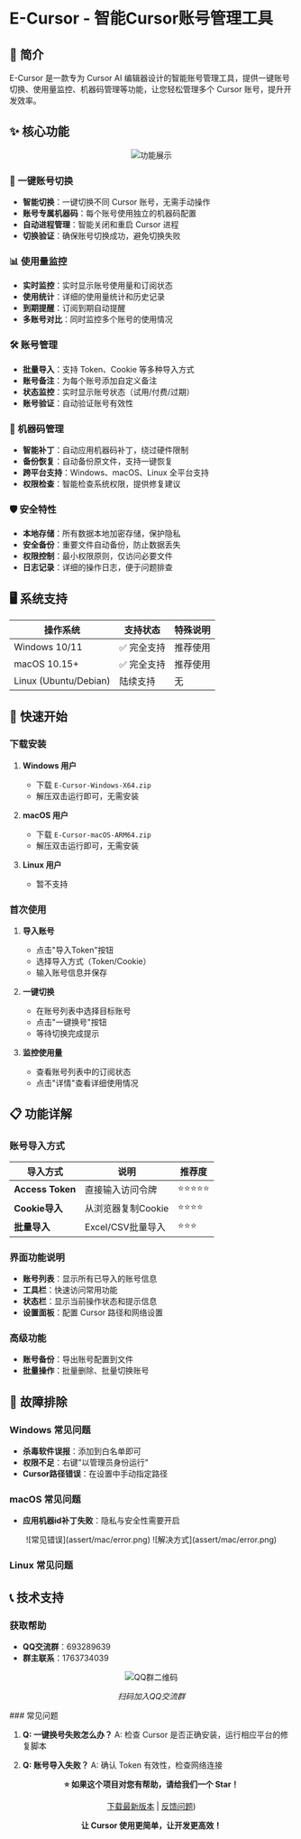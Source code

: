 # E-Cursor - 智能Cursor账号管理工具
## 📖 简介

E-Cursor 是一款专为 Cursor AI 编辑器设计的智能账号管理工具，提供一键账号切换、使用量监控、机器码管理等功能，让您轻松管理多个 Cursor 账号，提升开发效率。

## ✨ 核心功能

<div align="center">

![功能展示](assert/gongneng.png)

</div>

### 🔄 一键账号切换
- **智能切换**：一键切换不同 Cursor 账号，无需手动操作
- **账号专属机器码**：每个账号使用独立的机器码配置
- **自动进程管理**：智能关闭和重启 Cursor 进程
- **切换验证**：确保账号切换成功，避免切换失败

### 📊 使用量监控
- **实时监控**：实时显示账号使用量和订阅状态
- **使用统计**：详细的使用量统计和历史记录
- **到期提醒**：订阅到期自动提醒
- **多账号对比**：同时监控多个账号的使用情况

### 🛠️ 账号管理
- **批量导入**：支持 Token、Cookie 等多种导入方式
- **账号备注**：为每个账号添加自定义备注
- **状态监控**：实时显示账号状态（试用/付费/过期）
- **账号验证**：自动验证账号有效性

### 🔧 机器码管理
- **智能补丁**：自动应用机器码补丁，绕过硬件限制
- **备份恢复**：自动备份原文件，支持一键恢复
- **跨平台支持**：Windows、macOS、Linux 全平台支持
- **权限检查**：智能检查系统权限，提供修复建议

### 🛡️ 安全特性
- **本地存储**：所有数据本地加密存储，保护隐私
- **安全备份**：重要文件自动备份，防止数据丢失
- **权限控制**：最小权限原则，仅访问必要文件
- **日志记录**：详细的操作日志，便于问题排查

## 🖥️ 系统支持

| 操作系统 | 支持状态 | 特殊说明 |
|---------|---------|---------|
| Windows 10/11 | ✅ 完全支持 | 推荐使用 |
| macOS 10.15+ | ✅ 完全支持| 推荐使用 |
| Linux (Ubuntu/Debian) | 陆续支持 | 无 |

## 🚀 快速开始

### 下载安装

1. **Windows 用户**
   - 下载 `E-Cursor-Windows-X64.zip`
   - 解压双击运行即可，无需安装

2. **macOS 用户**
   - 下载 `E-Cursor-macOS-ARM64.zip`
   - 解压双击运行即可，无需安装

3. **Linux 用户**
   - 暂不支持

### 首次使用

1. **导入账号**
   - 点击"导入Token"按钮
   - 选择导入方式（Token/Cookie）
   - 输入账号信息并保存

2. **一键切换**
   - 在账号列表中选择目标账号
   - 点击"一键换号"按钮
   - 等待切换完成提示

3. **监控使用量**
   - 查看账号列表中的订阅状态
   - 点击"详情"查看详细使用情况

## 📋 功能详解

### 账号导入方式

| 导入方式 | 说明 | 推荐度 |
|---------|------|--------|
| **Access Token** | 直接输入访问令牌 | ⭐⭐⭐⭐⭐ |
| **Cookie导入** | 从浏览器复制Cookie | ⭐⭐⭐⭐ |
| **批量导入** | Excel/CSV批量导入 | ⭐⭐⭐ |

### 界面功能说明

- **账号列表**：显示所有已导入的账号信息
- **工具栏**：快速访问常用功能
- **状态栏**：显示当前操作状态和提示信息
- **设置面板**：配置 Cursor 路径和网络设置

### 高级功能

- **账号备份**：导出账号配置到文件
- **批量操作**：批量删除、批量切换账号

## 🔧 故障排除

### Windows 常见问题

- **杀毒软件误报**：添加到白名单即可
- **权限不足**：右键"以管理员身份运行"
- **Cursor路径错误**：在设置中手动指定路径

### macOS 常见问题
- **应用机器id补丁失败**：隐私与安全性需要开启
<div align="center">
![常见错误](assert/mac/error.png)
![解决方式](assert/mac/error.png)
</div>

### Linux 常见问题



## 📞 技术支持

### 获取帮助

- **QQ交流群**：693289639
- **群主联系**：1763734039

<div align="center">

![QQ群二维码](assert/qq_qun.jpg)

*扫码加入QQ交流群*

</div>
### 常见问题

1. **Q: 一键换号失败怎么办？**
   A: 检查 Cursor 是否正确安装，运行相应平台的修复脚本

2. **Q: 账号导入失败？**
   A: 确认 Token 有效性，检查网络连接

<div align="center">

**⭐ 如果这个项目对您有帮助，请给我们一个 Star！**

[下载最新版本](https://github.com/yangsir8888/e-cursor/releases/)  | [反馈问题](https://github.com/yangsir8888/e-cursor/issues))

**让 Cursor 使用更简单，让开发更高效！**

</div>
